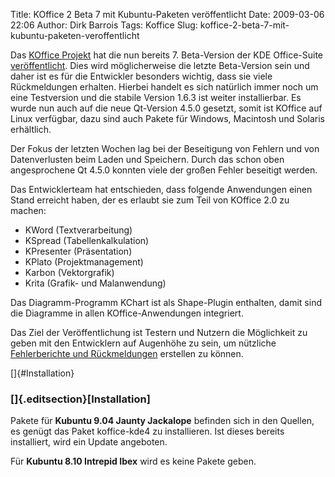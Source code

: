 Title: KOffice 2 Beta 7 mit Kubuntu-Paketen veröffentlicht
Date: 2009-03-06 22:06
Author: Dirk Barrois
Tags: Koffice
Slug: koffice-2-beta-7-mit-kubuntu-paketen-veroffentlicht

Das [KOffice
Projekt](http://www.koffice.org/ "http://www.koffice.org") hat die nun bereits 7. Beta-Version der KDE Office-Suite
[veröffentlicht](http://www.koffice.org/announcements/announce-2.0beta7.php "http://www.koffice.org/announcements/announce-2.0beta7.php"). Dies wird möglicherweise die letzte Beta-Version sein und daher
ist es für die Entwickler besonders wichtig, dass sie viele
Rückmeldungen erhalten. Hierbei handelt es sich natürlich immer noch um
eine Testversion und die stabile Version 1.6.3 ist weiter installierbar.
Es wurde nun auch auf die neue Qt-Version 4.5.0 gesetzt, somit ist
KOffice auf Linux verfügbar, dazu sind auch Pakete für Windows,
Macintosh und Solaris erhältlich.


Der Fokus der letzten Wochen lag bei der Beseitigung von Fehlern und von
Datenverlusten beim Laden und Speichern. Durch das schon oben
angesprochene Qt 4.5.0 konnten viele der großen Fehler beseitigt werden.


<!--break--><!--break-->

Das Entwicklerteam hat entschieden, dass folgende Anwendungen einen
Stand erreicht haben, der es erlaubt sie zum Teil von KOffice 2.0 zu
machen:


-   KWord (Textverarbeitung)
-   KSpread (Tabellenkalkulation)
-   KPresenter (Präsentation)
-   KPlato (Projektmanagement)
-   Karbon (Vektorgrafik)
-   Krita (Grafik- und Malanwendung)


Das Diagramm-Programm KChart ist als Shape-Plugin enthalten, damit sind
die Diagramme in allen KOffice-Anwendungen integriert.


Das Ziel der Veröffentlichung ist Testern und Nutzern die Möglichkeit zu
geben mit den Entwicklern auf Augenhöhe zu sein, um nützliche
[Fehlerberichte und
Rückmeldungen](http://bugs.kde.org/ "http://bugs.kde.org") erstellen zu können.


[]{#Installation}


### [[](http://wiki.kubuntu-de.org/index.php?title=Team:Redaktion/Nachrichten/KOffice_2_Beta_7_mit_Kubuntu-Paketen_ver%C3%B6ffentlicht&action=edit&section=3 "Abschnitt bearbeiten: Installation")]{.editsection}[Installation]


Pakete für **Kubuntu 9.04 Jaunty Jackalope** befinden sich in den
Quellen, es genügt das Paket koffice-kde4 zu installieren. Ist dieses
bereits installiert, wird ein Update angeboten.


Für **Kubuntu 8.10 Intrepid Ibex** wird es keine Pakete geben.



